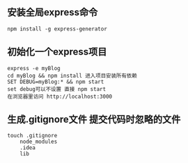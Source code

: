 ## 安装全局express命令
	npm install -g express-generator

## 初始化一个express项目
	express -e myBlog
	cd myBlog && npm install 进入项目安装所有依赖
	SET DEBUG=myBlog:* && npm start
	set debug可以不设置 直接 npm start
	在浏览器里访问 http://localhost:3000

## 生成.gitignore文件  提交代码时忽略的文件
	touch .gitignore
		node_modules
		.idea
		lib



